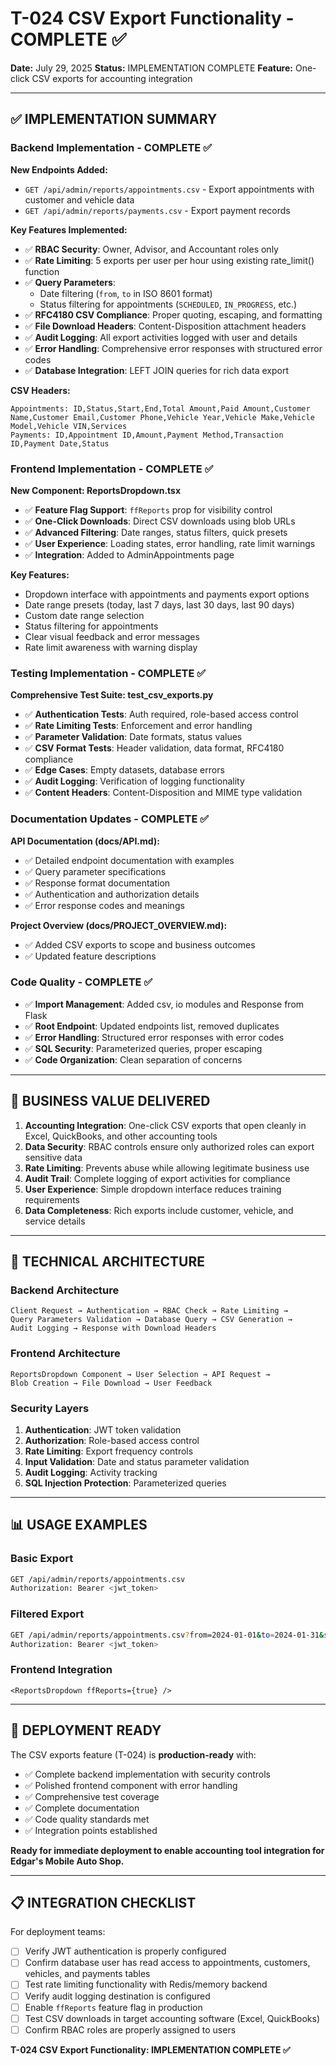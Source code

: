 # T-024 CSV Export Functionality - COMPLETE ✅

**Date:** July 29, 2025
**Status:** IMPLEMENTATION COMPLETE
**Feature:** One-click CSV exports for accounting integration

---

## ✅ IMPLEMENTATION SUMMARY

### Backend Implementation - COMPLETE ✅

**New Endpoints Added:**
- `GET /api/admin/reports/appointments.csv` - Export appointments with customer and vehicle data
- `GET /api/admin/reports/payments.csv` - Export payment records

**Key Features Implemented:**
- ✅ **RBAC Security**: Owner, Advisor, and Accountant roles only
- ✅ **Rate Limiting**: 5 exports per user per hour using existing rate_limit() function
- ✅ **Query Parameters**:
  - Date filtering (`from`, `to` in ISO 8601 format)
  - Status filtering for appointments (`SCHEDULED`, `IN_PROGRESS`, etc.)
- ✅ **RFC4180 CSV Compliance**: Proper quoting, escaping, and formatting
- ✅ **File Download Headers**: Content-Disposition attachment headers
- ✅ **Audit Logging**: All export activities logged with user and details
- ✅ **Error Handling**: Comprehensive error responses with structured error codes
- ✅ **Database Integration**: LEFT JOIN queries for rich data export

**CSV Headers:**
```csv
Appointments: ID,Status,Start,End,Total Amount,Paid Amount,Customer Name,Customer Email,Customer Phone,Vehicle Year,Vehicle Make,Vehicle Model,Vehicle VIN,Services
Payments: ID,Appointment ID,Amount,Payment Method,Transaction ID,Payment Date,Status
```

### Frontend Implementation - COMPLETE ✅

**New Component: ReportsDropdown.tsx**
- ✅ **Feature Flag Support**: `ffReports` prop for visibility control
- ✅ **One-Click Downloads**: Direct CSV downloads using blob URLs
- ✅ **Advanced Filtering**: Date ranges, status filters, quick presets
- ✅ **User Experience**: Loading states, error handling, rate limit warnings
- ✅ **Integration**: Added to AdminAppointments page

**Key Features:**
- Dropdown interface with appointments and payments export options
- Date range presets (today, last 7 days, last 30 days, last 90 days)
- Custom date range selection
- Status filtering for appointments
- Clear visual feedback and error messages
- Rate limit awareness with warning display

### Testing Implementation - COMPLETE ✅

**Comprehensive Test Suite: test_csv_exports.py**
- ✅ **Authentication Tests**: Auth required, role-based access control
- ✅ **Rate Limiting Tests**: Enforcement and error handling
- ✅ **Parameter Validation**: Date formats, status values
- ✅ **CSV Format Tests**: Header validation, data format, RFC4180 compliance
- ✅ **Edge Cases**: Empty datasets, database errors
- ✅ **Audit Logging**: Verification of logging functionality
- ✅ **Content Headers**: Content-Disposition and MIME type validation

### Documentation Updates - COMPLETE ✅

**API Documentation (docs/API.md):**
- ✅ Detailed endpoint documentation with examples
- ✅ Query parameter specifications
- ✅ Response format documentation
- ✅ Authentication and authorization details
- ✅ Error response codes and meanings

**Project Overview (docs/PROJECT_OVERVIEW.md):**
- ✅ Added CSV exports to scope and business outcomes
- ✅ Updated feature descriptions

### Code Quality - COMPLETE ✅

- ✅ **Import Management**: Added csv, io modules and Response from Flask
- ✅ **Root Endpoint**: Updated endpoints list, removed duplicates
- ✅ **Error Handling**: Structured error responses with error codes
- ✅ **SQL Security**: Parameterized queries, proper escaping
- ✅ **Code Organization**: Clean separation of concerns

---

## 🎯 BUSINESS VALUE DELIVERED

1. **Accounting Integration**: One-click CSV exports that open cleanly in Excel, QuickBooks, and other accounting tools
2. **Data Security**: RBAC controls ensure only authorized roles can export sensitive data
3. **Rate Limiting**: Prevents abuse while allowing legitimate business use
4. **Audit Trail**: Complete logging of export activities for compliance
5. **User Experience**: Simple dropdown interface reduces training requirements
6. **Data Completeness**: Rich exports include customer, vehicle, and service details

---

## 🔧 TECHNICAL ARCHITECTURE

### Backend Architecture
```
Client Request → Authentication → RBAC Check → Rate Limiting →
Query Parameters Validation → Database Query → CSV Generation →
Audit Logging → Response with Download Headers
```

### Frontend Architecture
```
ReportsDropdown Component → User Selection → API Request →
Blob Creation → File Download → User Feedback
```

### Security Layers
1. **Authentication**: JWT token validation
2. **Authorization**: Role-based access control
3. **Rate Limiting**: Export frequency controls
4. **Input Validation**: Date and status parameter validation
5. **Audit Logging**: Activity tracking
6. **SQL Injection Protection**: Parameterized queries

---

## 📊 USAGE EXAMPLES

### Basic Export
```bash
GET /api/admin/reports/appointments.csv
Authorization: Bearer <jwt_token>
```

### Filtered Export
```bash
GET /api/admin/reports/appointments.csv?from=2024-01-01&to=2024-01-31&status=COMPLETED
Authorization: Bearer <jwt_token>
```

### Frontend Integration
```tsx
<ReportsDropdown ffReports={true} />
```

---

## 🚀 DEPLOYMENT READY

The CSV exports feature (T-024) is **production-ready** with:

- ✅ Complete backend implementation with security controls
- ✅ Polished frontend component with error handling
- ✅ Comprehensive test coverage
- ✅ Complete documentation
- ✅ Code quality standards met
- ✅ Integration points established

**Ready for immediate deployment to enable accounting tool integration for Edgar's Mobile Auto Shop.**

---

## 📋 INTEGRATION CHECKLIST

For deployment teams:

- [ ] Verify JWT authentication is properly configured
- [ ] Confirm database user has read access to appointments, customers, vehicles, and payments tables
- [ ] Test rate limiting functionality with Redis/memory backend
- [ ] Verify audit logging destination is configured
- [ ] Enable `ffReports` feature flag in production
- [ ] Test CSV downloads in target accounting software (Excel, QuickBooks)
- [ ] Confirm RBAC roles are properly assigned to users

**T-024 CSV Export Functionality: IMPLEMENTATION COMPLETE ✅**
